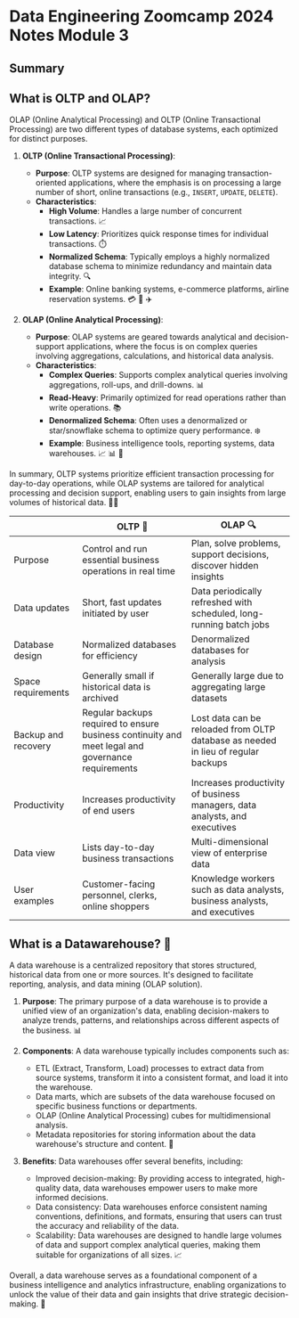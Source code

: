 # Data Engineering Zoomcamp 2024 Notes Module 3

## Summary

## What is OLTP and OLAP?

OLAP (Online Analytical Processing) and OLTP (Online Transactional Processing) are two different types of database systems, each optimized for distinct purposes.

1. **OLTP (Online Transactional Processing)**:
   - **Purpose**: OLTP systems are designed for managing transaction-oriented applications, where the emphasis is on processing a large number of short, online transactions (e.g., `INSERT`, `UPDATE`, `DELETE`).
   - **Characteristics**:
     - **High Volume**: Handles a large number of concurrent transactions. 📈
     - **Low Latency**: Prioritizes quick response times for individual transactions. ⏱️
     - **Normalized Schema**: Typically employs a highly normalized database schema to minimize redundancy and maintain data integrity. 🔍
     - **Example**: Online banking systems, e-commerce platforms, airline reservation systems. 💳 🛒 ✈️

2. **OLAP (Online Analytical Processing)**:
   - **Purpose**: OLAP systems are geared towards analytical and decision-support applications, where the focus is on complex queries involving aggregations, calculations, and historical data analysis.
   - **Characteristics**:
     - **Complex Queries**: Supports complex analytical queries involving aggregations, roll-ups, and drill-downs. 📊
     - **Read-Heavy**: Primarily optimized for read operations rather than write operations. 📚
     - **Denormalized Schema**: Often uses a denormalized or star/snowflake schema to optimize query performance. ❄️
     - **Example**: Business intelligence tools, reporting systems, data warehouses. 📈 📊 🏢

In summary, OLTP systems prioritize efficient transaction processing for day-to-day operations, while OLAP systems are tailored for analytical processing and decision support, enabling users to gain insights from large volumes of historical data. 🔄🧠

|                     | OLTP 💼                                                                                           | OLAP 🔍                                                                           |
| ------------------- | ------------------------------------------------------------------------------------------------- | --------------------------------------------------------------------------------- |
| Purpose             | Control and run essential business operations in real time                                        | Plan, solve problems, support decisions, discover hidden insights                 |
| Data updates        | Short, fast updates initiated by user                                                             | Data periodically refreshed with scheduled, long-running batch jobs               |
| Database design     | Normalized databases for efficiency                                                               | Denormalized databases for analysis                                               |
| Space requirements  | Generally small if historical data is archived                                                    | Generally large due to aggregating large datasets                                 |
| Backup and recovery | Regular backups required to ensure business continuity and meet legal and governance requirements | Lost data can be reloaded from OLTP database as needed in lieu of regular backups |
| Productivity        | Increases productivity of end users                                                               | Increases productivity of business managers, data analysts, and executives        |
| Data view           | Lists day-to-day business transactions                                                            | Multi-dimensional view of enterprise data                                         |
| User examples       | Customer-facing personnel, clerks, online shoppers                                                | Knowledge workers such as data analysts, business analysts, and executives        |

## What is a Datawarehouse? 🏢

A data warehouse is a centralized repository that stores structured, historical data from one or more sources. It's designed to facilitate reporting, analysis, and data mining (OLAP solution).

1. **Purpose**: The primary purpose of a data warehouse is to provide a unified view of an organization's data, enabling decision-makers to analyze trends, patterns, and relationships across different aspects of the business. 📊

2. **Components**: A data warehouse typically includes components such as:
   - ETL (Extract, Transform, Load) processes to extract data from source systems, transform it into a consistent format, and load it into the warehouse.
   - Data marts, which are subsets of the data warehouse focused on specific business functions or departments.
   - OLAP (Online Analytical Processing) cubes for multidimensional analysis.
   - Metadata repositories for storing information about the data warehouse's structure and content. 🔄

3. **Benefits**: Data warehouses offer several benefits, including:
   - Improved decision-making: By providing access to integrated, high-quality data, data warehouses empower users to make more informed decisions.
   - Data consistency: Data warehouses enforce consistent naming conventions, definitions, and formats, ensuring that users can trust the accuracy and reliability of the data.
   - Scalability: Data warehouses are designed to handle large volumes of data and support complex analytical queries, making them suitable for organizations of all sizes. 📈

Overall, a data warehouse serves as a foundational component of a business intelligence and analytics infrastructure, enabling organizations to unlock the value of their data and gain insights that drive strategic decision-making. 🚀

